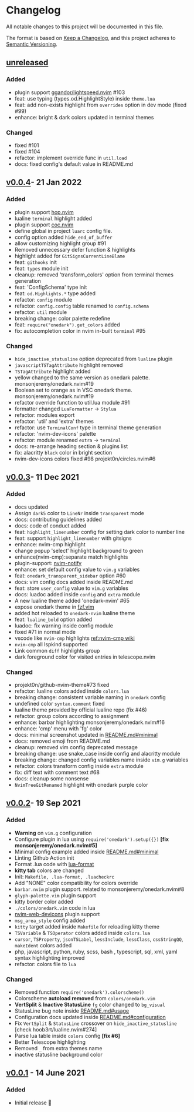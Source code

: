 # Changelog

All notable changes to this project will be documented in this file.

The format is based on [Keep a Changelog](https://keepachangelog.com/en/1.0.0/),
and this project adheres to [Semantic Versioning](https://semver.org/spec/v2.0.0.html).

## [unreleased]

### Added

- plugin support [ggandor/lightspeed.nvim](https://github.com/ggandor/lightspeed.nvim) #103
- feat: use typing (types.od.HighlightStyle) inside `theme.lua`
- feat: add non-exists highlight from `overrides` option in dev mode (fixed #99)
- enhance: bright & dark colors updated in terminal themes

### Changed

- fixed #101
- fixed #104
- refactor: implement override func in `util.load`
- docs: fixed config's default value in README.md

## [v0.0.4]- 21 Jan 2022

### Added

- plugin support [hop.nvim](https://github.com/phaazon/hop.nvim)
- lualine `terminal` highlight added
- plugin support [coc.nvim](https://github.com/neoclide/coc.nvim)
- define global in project `luarc` config file.
- config option added `hide_end_of_buffer`
- allow customizing highlight group #91
- Removed unnecessary defer function & highlights
- highlight added for `GitSignsCurrentLineBlame`
- feat: `githooks` init
- feat: `types` module init
- cleanup: removed 'transform_colors' option from terminal themes generation
- feat: 'ConfigSchema' type init
- feat: `od.Highlights.*` type added
- refactor: `config` module
- refactor: `config.config` table renamed to `config.schema`
- refactor: `util` module
- breaking change: color palette redefine
- feat: `require("onedark").get_colors` added
- fix: autocompletion color in nvim in-built `terminal` #95

### Changed

- `hide_inactive_statusline` option deprecated from `lualine` plugin
- `javascriptTSTagAttribute` highlight removed
- `TSTagAttribute` highlight added
- yellow changed to the same version as onedark palette. monsonjeremy/onedark.nvim#19
- Boolean set to orange as in VSC onedark theme. monsonjeremy/onedark.nvim#19
- refactor override function to util.lua module #91
- formatter changed `LuaFormatter` -> `Stylua`
- refactor: modules export
- refactor: 'util' and 'extra' themes
- refactor: use `TerminalConf` type in terminal theme generation
- refactor: 'nvim-dev-icons' palette
- refactor: module renamed `extra` -> `terminal`
- docs: re-arrange heading section & plugins list
- fix: alacritty `black` color in bright section
- nvim-dev-icons colors fixed #98 projekt0n/circles.nvim#6

## [v0.0.3]- 11 Dec 2021

### Added

- docs updated
- Assign `dark5` color to `LineNr` inside `transparent` mode
- docs: contributing guidelines added
- docs: code of conduct added
- feat: `highlight_linenumber` config for setting dark color to number line
- feat: support `highlight_linenumber` with gitsigns
- enhance: nvim-cmp highlight
- change popup 'select' highlight background to green
- enhance(nvim-cmp):separate match highlights
- plugin-support: [nvim-notify](https://github.com/rcarriga/nvim-notify)
- enhance: set default config value to `vim.g` variables
- feat: `onedark_transparent_sidebar` option #60
- docs: vim config docs added inside README.md
- feat: store `user_config` value to `vim.g` variables
- docs: luadoc added inside `config` and `extra` module
- A new lualine theme added 'onedark-nvim' #65
- expose onedark theme in [fzf.vim](https://github.com/junegunn/fzf.vim)
- added hot reloaded to `onedark-nvim` lualine theme
- feat: `lualine_bold` option added
- luadoc: fix warning inside config module
- fixed #71 in normal mode
- vscode like `nvim-cmp` highlights [ref:nvim-cmp wiki](https://github.com/hrsh7th/nvim-cmp/wiki/Menu-Appearance#how-to-add-visual-studio-code-dark-theme-colors-to-the-menu)
- `nvim-cmp` all lspkind supported
- Link common `diff` highlights group
- dark foreground color for visited entries in telescope.nvim

### Changed

- projekt0n/github-nvim-theme#73 fixed
- refactor: lualine colors added inside `colors.lua`
- breaking change: consistent variable naming in `onedark` config
- undefined color `syntax.comment` fixed
- lualine theme provided by official lualine repo (fix #46)
- refactor: group colors according to assignment
- enhance: barbar highlighting monsonjeremy/onedark.nvim#16
- enhance: 'cmp' menu with 'fg' color
- docs: minimal screenshot updated in [README.md#minimal](https://github.com/ful1e5/onedark.nvim#minimal)
- docs: removed emoji from README.md
- cleanup: removed vim config deprecated message
- breaking change: use snake_case inside config and alacritty module
- breaking change: changed config variables name inside `vim.g` variables
- refactor: colors transform config inside `extra` module
- fix: diff text with comment text #68
- docs: cleanup some nonsense
- `NvimTreeGitRenamed` highlight with onedark purple color

## [v0.0.2]- 19 Sep 2021

### Added

- **Warning** on `vim.g` configuration
- Configure plugin in lua using `require('onedark').setup({})` **[fix monsonjeremy/onedark.nvim#5]**
- Minimal config example added inside [README.md#minimal](./README.md#minimal)
- Linting Github Action init
- Format .lua code with [lua-format](https://github.com/Koihik/LuaFormatter)
- **kitty tab** colors are changed
- Init: `Makefile, .lua-format, .luacheckrc`
- Add "NONE" color compatibility for colors override
- `barbar.nvim` plugin support. related to monsonjeremy/onedark.nvim#8
- `glyph-palette.vim` plugin support
- kitty border color added
- `./colors/onedark.vim` code in lua
- [nvim-web-devicons](https://github.com/kyazdani42/nvim-web-devicons) plugin support
- `msg_area_style` config added
- `kitty` target added inside `Makefile` for reloading kitty theme
- `TSVariable` & `TSOperator` colors added inside `colors.lua`
- `cursor`, `TSProperty`, `jsonTSLabel`, `lessInclude`, `lessClass`, `cssStringQQ`, `makeIdent` colors added
- php, javascript, python, ruby, scss, bash , typescript, sql, xml, yaml syntax highlighting improved
- refactor: colors file to `lua`

### Changed

- Removed function `require('onedark').colorscheme()`
- Colorscheme **autoload removed** from `colors/onedark.vim`
- **VertSplit** & **Inactive StatusLine** `fg` color changed to `bg_visual`
- StatusLine bug note inside [README.md#usage](./README.md#-usage)
- Configuration docs updated inside [README.md#configuration](./README.md#-configuration)
- Fix `VertSplit` & `StatusLine` crossover on `hide_inactive_statusline` [check hoob3rt/lualine.nvim#274]
- Parse lua table inside `colors` config **[fix #6]**
- Better Telescope highlighting
- Removed `_` from extra themes name
- inactive statusline background color

## [v0.0.1] - 14 June 2021

### Added

- Initial release 🎊

[unreleased]: https://github.com/ful1e5/onedark.nvim/compare/v0.0.4...main
[v0.0.4]: https://github.com/ful1e5/onedark.nvim/compare/v0.0.4...v0.0.3
[v0.0.3]: https://github.com/ful1e5/onedark.nvim/compare/v0.0.3...v0.0.2
[v0.0.2]: https://github.com/ful1e5/onedark.nvim/compare/v0.0.2...v0.0.1
[v0.0.1]: https://github.com/ful1e5/onedark.nvim/tree/v0.0.1
